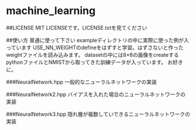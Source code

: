 # machine_learning

##LICENSE
MIT LICENSEです。LICENSE.txtを見てください

##使い方
普通に使って下さい
exampleディレクトリの中に実際に使った例が入っています
USE_NN_WEIGHTのdefineをはずすと学習。はずさないと作ったweightファイルを読み込みます。
datasetの中には8×8の画像をcreateするpythonファイルとNMISTから取ってきた訓練データが入っています。
お好きに。

###NeuralNetwork.hpp
一般的なニューラルネットワークの実装

###NeuralNetwork2.hpp
バイアスを入れた場合のニューラルネットワークの実装

###NeuralNetwork3.hpp
隠れ層が複数していできるニューラルネットワークの実装

